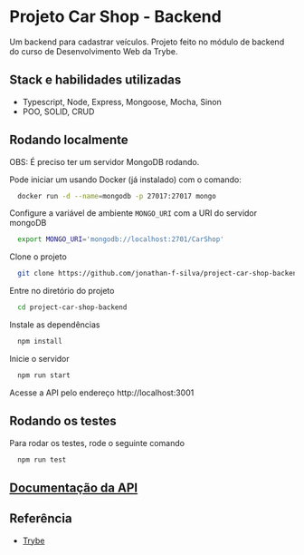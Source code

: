 # Projeto Car Shop - Backend

Um backend para cadastrar veículos. Projeto feito no módulo de backend do curso de Desenvolvimento Web da Trybe.

## Stack e habilidades utilizadas

- Typescript, Node, Express, Mongoose, Mocha, Sinon
- POO, SOLID, CRUD


## Rodando localmente

OBS: É preciso ter um servidor MongoDB rodando.

Pode iniciar um usando Docker (já instalado) com o comando:

```bash
  docker run -d --name=mongodb -p 27017:27017 mongo
```

Configure a variável de ambiente `MONGO_URI` com a URI do servidor mongoDB

```bash
  export MONGO_URI='mongodb://localhost:2701/CarShop'
```

Clone o projeto

```bash
  git clone https://github.com/jonathan-f-silva/project-car-shop-backend.git
```

Entre no diretório do projeto

```bash
  cd project-car-shop-backend
```

Instale as dependências

```bash
  npm install
```

Inicie o servidor

```bash
  npm run start
```

Acesse a API pelo endereço http://localhost:3001


## Rodando os testes

Para rodar os testes, rode o seguinte comando

```bash
  npm run test
```

## [Documentação da API](API.md)


## Referência

 - [Trybe](https://betrybe.com/)

